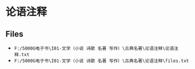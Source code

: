 # 论语注释

## Files

- `F:/5000G电子书\I01-文学（小说 诗歌 名著 写作）\古典名著\论语注释\论语注释.txt`
- `F:/5000G电子书\I01-文学（小说 诗歌 名著 写作）\古典名著\论语注释\files.txt`

